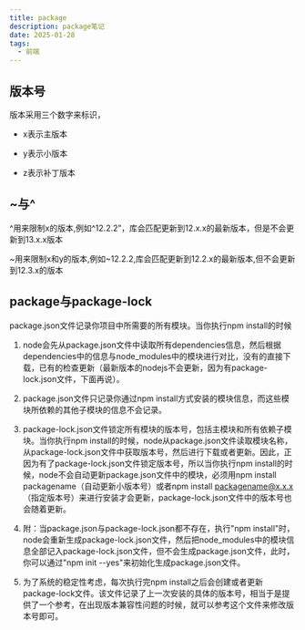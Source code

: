 ```yaml
---
title: package
description: package笔记
date: 2025-01-28
tags:
  - 前端
---
```

## 版本号

版本采用三个数字来标识，

- x表示主版本

- y表示小版本

- z表示补丁版本

## ~与^

^用来限制x的版本,例如^12.2.2”，库会匹配更新到12.x.x的最新版本，但是不会更新到13.x.x版本

~用来限制x和y的版本,例如~12.2.2,库会匹配更新到12.2.x的最新版本,但不会更新到12.3.x的版本

## package与package-lock

package.json文件记录你项目中所需要的所有模块。当你执行npm install的时候

1. node会先从package.json文件中读取所有dependencies信息，然后根据dependencies中的信息与node_modules中的模块进行对比，没有的直接下载，已有的检查更新（最新版本的nodejs不会更新，因为有package-lock.json文件，下面再说）。

2. package.json文件只记录你通过npm install方式安装的模块信息，而这些模块所依赖的其他子模块的信息不会记录。

3. package-lock.json文件锁定所有模块的版本号，包括主模块和所有依赖子模块。当你执行npm install的时候，node从package.json文件读取模块名称，从package-lock.json文件中获取版本号，然后进行下载或者更新。因此，正因为有了package-lock.json文件锁定版本号，所以当你执行npm install的时候，node不会自动更新package.json文件中的模块，必须用npm install packagename（自动更新小版本号）或者npm install packagename@x.x.x（指定版本号）来进行安装才会更新，package-lock.json文件中的版本号也会随着更新。

4. 附：当package.json与package-lock.json都不存在，执行"npm install"时，node会重新生成package-lock.json文件，然后把node_modules中的模块信息全部记入package-lock.json文件，但不会生成package.json文件，此时，你可以通过"npm init --yes"来初始化生成package.json文件。

5. 为了系统的稳定性考虑，每次执行完npm install之后会创建或者更新package-lock文件。该文件记录了上一次安装的具体的版本号，相当于是提供了一个参考，在出现版本兼容性问题的时候，就可以参考这个文件来修改版本号即可。